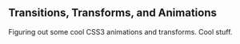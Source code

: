 <h2>Transitions, Transforms, and Animations</h2>
<p>
  Figuring out some cool CSS3 animations and transforms.  Cool stuff.
</p>